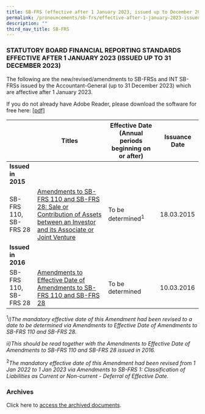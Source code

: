 ```yaml
---
title: SB-FRS (effective after 1 January 2023, issued up to December 2023)
permalink: /pronouncements/sb-frs/effective-after-1-january-2023-issued-up-to-december-2023/
description: ""
third_nav_title: SB-FRS
---
```

### STATUTORY BOARD FINANCIAL REPORTING STANDARDS EFFECTIVE AFTER 1 JANUARY 2023 (ISSUED UP TO 31 DECEMBER 2023)

  

The following are the new/revised/amendments to SB-FRSs and INT SB-FRSs issued by the Accountant-General (up to 31 December 2023) which are affective after 1 January 2023.

If you do not already have Adobe Reader, please download the software for free here: [\[pdf\]](http://www.adobe.com/products/acrobat/readstep2.html)



| | Titles | Effective Date (Annual periods beginning on or after) | Issuance Date |
| -------- | -------- | -------- | -------- |
| **Issued in 2015** |  |  |  |
| SB-FRS 110,<br>SB-FRS 28 | [Amendments to SB-FRS 110 and SB-FRS 28: Sale or Contribution of Assets between an Investor and its Associate or Joint Venture ](/files/Docs/Default%20Source/Sb%20Frs/Effective%20As%20At%201%20January%202023/amendments_to_sb-frs_110_and_sb-frs_28.pdf) | To be determined<sup>1</sup> | 18.03.2015 |
| **Issued in 2016** |  |  |  |
| SB-FRS 110,<br>SB-FRS 28 | [Amendments to Effective Date of Amendments to SB-FRS 110 and SB-FRS 28 ](/files/Docs/Default%20Source/Sb%20Frs/Effective%20As%20At%201%20January%202023/amendments_to_effective_date_of_amendments_to_sb-frs_110_and_sb-frs_28.pdf) | To be determined | 10.03.2016 |


<sup>1</sup>*i)The mandatory effective date of this Amendment had been revised to a date to be determined via Amendments to Effective Date of Amendments to SB-FRS 110 and SB-FRS 28.*

*ii)This should be read together with the Amendments to Effective Date of Amendments to SB-FRS 110 and SB-FRS 28 issued in 2016.*

<sup>2</sup>*The mandatory effective date of this Amendment had been revised from 1 Jan 2022 to 1 Jan 2023 via Amendments to SB-FRS 1: Classification of Liabilities as Current or Non-current - Deferral of Effective Date.*

### Archives 

Click here to [access the archived documents](/pronouncements/sb-frs/archives/).
